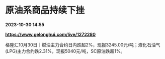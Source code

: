 # 原油系商品持续下挫

**2023-10-30 14:55**

**https://www.gelonghui.com/live/1272280**

格隆汇10月30日｜燃油主力合约日内跌超2%，现报3245.00元/吨；液化石油气(LPG)主力合约跌2.31%，现报5040元/吨，SC原油跌超1%。